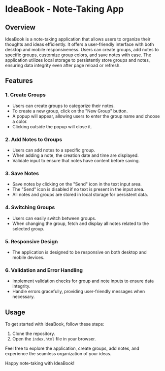 # IdeaBook - Note-Taking App

## Overview
IdeaBook is a note-taking application that allows users to organize their thoughts and ideas efficiently. It offers a user-friendly interface with both desktop and mobile responsiveness. Users can create groups, add notes to specific groups, customize group colors, and save notes with ease. The application utilizes local storage to persistently store groups and notes, ensuring data integrity even after page reload or refresh.

## Features

### 1. Create Groups
   - Users can create groups to categorize their notes.
   - To create a new group, click on the "New Group" button.
   - A popup will appear, allowing users to enter the group name and choose a color.
   - Clicking outside the popup will close it.

### 2. Add Notes to Groups
   - Users can add notes to a specific group.
   - When adding a note, the creation date and time are displayed.
   - Validate input to ensure that notes have content before saving.

### 3. Save Notes
   - Save notes by clicking on the "Send" icon in the text input area.
   - The "Send" icon is disabled if no text is present in the input area.
   - All notes and groups are stored in local storage for persistent data.

### 4. Switching Groups
   - Users can easily switch between groups.
   - When changing the group, fetch and display all notes related to the selected group.

### 5. Responsive Design
   - The application is designed to be responsive on both desktop and mobile devices.

### 6. Validation and Error Handling
   - Implement validation checks for group and note inputs to ensure data integrity.
   - Handle errors gracefully, providing user-friendly messages when necessary.

## Usage
To get started with IdeaBook, follow these steps:
1. Clone the repository.
2. Open the `index.html` file in your browser.

Feel free to explore the application, create groups, add notes, and experience the seamless organization of your ideas.

Happy note-taking with IdeaBook!

